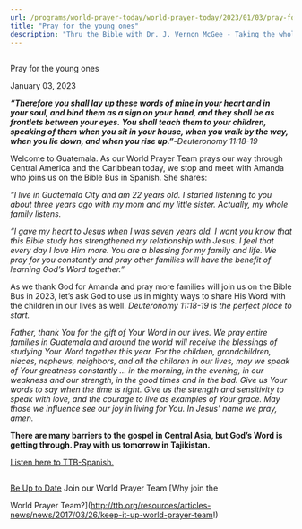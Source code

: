 ```yaml
---
url: /programs/world-prayer-today/world-prayer-today/2023/01/03/pray-for-the-young-ones
title: "Pray for the young ones"
description: "Thru the Bible with Dr. J. Vernon McGee - Taking the whole Word to the whole world"
---
```







## 
 Pray for the young ones


January 03, 2023




***“Therefore you shall lay up these words of mine in your heart and in your soul, and bind them as a sign on your hand, and they shall be as frontlets between your eyes. You shall teach them to your children, speaking of them when you sit in your house, when you walk by the way, when you lie down, and when you rise up.******”***-*Deuteronomy 11:18-19* 

Welcome to Guatemala. As our World Prayer Team prays our way through Central America and the Caribbean today, we stop and meet with Amanda who joins us on the Bible Bus in Spanish. She shares:

*“I live in Guatemala City and am 22 years old. I started listening to you about three years ago with my mom and my little sister. Actually, my whole family listens.* 

*“I gave my heart to Jesus when I was seven years old. I want you know that this Bible study has strengthened my relationship with Jesus. I feel that every day I love Him more. You are a blessing for my family and life. We pray for you constantly and pray other families will have the benefit of learning God’s Word together.”*

As we thank God for Amanda and pray more families will join us on the Bible Bus in 2023, let’s ask God to use us in mighty ways to share His Word with the children in our lives as well. *Deuteronomy 11:18-19 is the perfect place to start.*

*Father, thank You for the gift of Your Word in our lives. We pray entire families in Guatemala and around the world will receive the blessings of studying Your Word together this year. For the children, grandchildren, nieces, nephews, neighbors, and all the children in our lives, may we speak of Your greatness constantly … in the morning, in the evening, in our weakness and our strength, in the good times and in the bad. Give us Your words to say when the time is right. Give us the strength and sensitivity to speak with love, and the courage to live as examples of Your grace. May those we influence see our joy in living for You. In Jesus’ name we pray, amen.*

**There are many barriers to the gospel in Central Asia, but God’s Word is getting through. Pray with us tomorrow in Tajikistan.**

[Listen here to TTB-Spanish.](https://ttb.twr.org/home/day,0415/language,SPA-LAT)







## 




[Be Up to Date](http://feeds.feedburner.com/WorldPrayerToday "World Prayer Today RSS Feed")
Join our World Prayer Team
[Why join the  

World Prayer Team?](http://ttb.org/resources/articles-news/news/2017/03/26/keep-it-up-world-prayer-team!)





